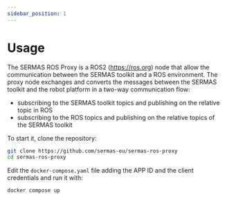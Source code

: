 ```yaml
---
sidebar_position: 1
---
```


# Usage

The SERMAS ROS Proxy is a ROS2 (https://ros.org) node that allow the communication between the SERMAS toolkit and a ROS environment.
The proxy node exchanges and converts the messages between the SERMAS toolkit and the robot platform in a two-way communication flow: 
- subscribing to the SERMAS toolkit topics and publishing on the relative topic in ROS 
- subscribing to the ROS topics and publishing on the relative topics of the SERMAS toolkit 

To start it, clone the repository:

```sh
git clone https://github.com/sermas-eu/sermas-ros-proxy
cd sermas-ros-proxy
```

Edit the `docker-compose.yaml` file adding the APP ID and the client credentials and run it with:

```sh
docker compose up
```

